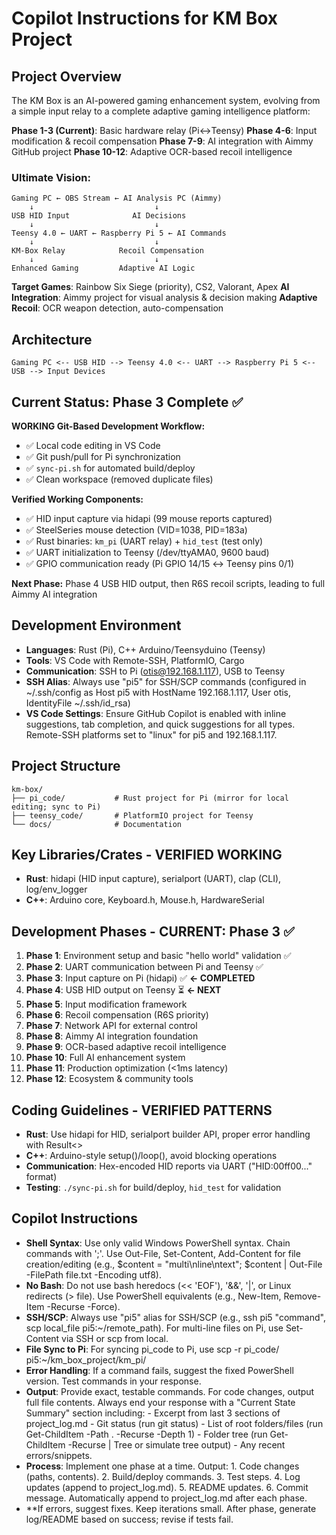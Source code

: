 # Copilot Instructions for KM Box Project

## Project Overview
The KM Box is an AI-powered gaming enhancement system, evolving from a simple input relay to a complete adaptive gaming intelligence platform:

**Phase 1-3 (Current)**: Basic hardware relay (Pi↔Teensy)
**Phase 4-6**: Input modification & recoil compensation 
**Phase 7-9**: AI integration with Aimmy GitHub project
**Phase 10-12**: Adaptive OCR-based recoil intelligence

### Ultimate Vision:
```
Gaming PC ← OBS Stream ← AI Analysis PC (Aimmy)
    ↓                           ↓
USB HID Input              AI Decisions  
    ↓                           ↓
Teensy 4.0 ← UART ← Raspberry Pi 5 ← AI Commands
    ↓                           ↓
KM-Box Relay            Recoil Compensation
    ↓                           ↓
Enhanced Gaming         Adaptive AI Logic
```

**Target Games**: Rainbow Six Siege (priority), CS2, Valorant, Apex
**AI Integration**: Aimmy project for visual analysis & decision making
**Adaptive Recoil**: OCR weapon detection, auto-compensation

## Architecture
```
Gaming PC <-- USB HID --> Teensy 4.0 <-- UART --> Raspberry Pi 5 <-- USB --> Input Devices
```

## Current Status: Phase 3 Complete ✅

**WORKING Git-Based Development Workflow:**
- ✅ Local code editing in VS Code
- ✅ Git push/pull for Pi synchronization  
- ✅ `sync-pi.sh` for automated build/deploy
- ✅ Clean workspace (removed duplicate files)

**Verified Working Components:**
- ✅ HID input capture via hidapi (99 mouse reports captured)
- ✅ SteelSeries mouse detection (VID=1038, PID=183a)
- ✅ Rust binaries: `km_pi` (UART relay) + `hid_test` (test only)
- ✅ UART initialization to Teensy (/dev/ttyAMA0, 9600 baud)
- ✅ GPIO communication ready (Pi GPIO 14/15 ↔ Teensy pins 0/1)

**Next Phase:** Phase 4 USB HID output, then R6S recoil scripts, leading to full Aimmy AI integration

## Development Environment
- **Languages**: Rust (Pi), C++ Arduino/Teensyduino (Teensy)
- **Tools**: VS Code with Remote-SSH, PlatformIO, Cargo
- **Communication**: SSH to Pi (otis@192.168.1.117), USB to Teensy
- **SSH Alias**: Always use "pi5" for SSH/SCP commands (configured in ~/.ssh/config as Host pi5 with HostName 192.168.1.117, User otis, IdentityFile ~/.ssh/id_rsa)
- **VS Code Settings**: Ensure GitHub Copilot is enabled with inline suggestions, tab completion, and quick suggestions for all types. Remote-SSH platforms set to "linux" for pi5 and 192.168.1.117.

## Project Structure
```
km-box/
├── pi_code/           # Rust project for Pi (mirror for local editing; sync to Pi)
├── teensy_code/       # PlatformIO project for Teensy
└── docs/              # Documentation
```

## Key Libraries/Crates - VERIFIED WORKING
- **Rust**: hidapi (HID input capture), serialport (UART), clap (CLI), log/env_logger
- **C++**: Arduino core, Keyboard.h, Mouse.h, HardwareSerial

## Development Phases - CURRENT: Phase 3 ✅
1. **Phase 1**: Environment setup and basic "hello world" validation ✅
2. **Phase 2**: UART communication between Pi and Teensy ✅  
3. **Phase 3**: Input capture on Pi (hidapi) ✅ **← COMPLETED**
4. **Phase 4**: USB HID output on Teensy ⏳ **← NEXT**
5. **Phase 5**: Input modification framework
6. **Phase 6**: Recoil compensation (R6S priority)
7. **Phase 7**: Network API for external control
8. **Phase 8**: Aimmy AI integration foundation
9. **Phase 9**: OCR-based adaptive recoil intelligence  
10. **Phase 10**: Full AI enhancement system
11. **Phase 11**: Production optimization (<1ms latency)
12. **Phase 12**: Ecosystem & community tools

## Coding Guidelines - VERIFIED PATTERNS
- **Rust**: Use hidapi for HID, serialport builder API, proper error handling with Result<>
- **C++**: Arduino-style setup()/loop(), avoid blocking operations
- **Communication**: Hex-encoded HID reports via UART ("HID:00ff00..." format)
- **Testing**: `./sync-pi.sh` for build/deploy, `hid_test` for validation


## Copilot Instructions
- **Shell Syntax**: Use only valid Windows PowerShell syntax. Chain commands with ';'. Use Out-File, Set-Content, Add-Content for file creation/editing (e.g., $content = "multi\nline\ntext"; $content | Out-File -FilePath file.txt -Encoding utf8).
- **No Bash**: Do not use bash heredocs (<< 'EOF'), '&&', '|', or Linux redirects (> file). Use PowerShell equivalents (e.g., New-Item, Remove-Item -Recurse -Force).
- **SSH/SCP**: Always use "pi5" alias for SSH/SCP (e.g., ssh pi5 "command", scp local_file pi5:~/remote_path). For multi-line files on Pi, use Set-Content via SSH or scp from local.
- **File Sync to Pi**: For syncing pi_code to Pi, use scp -r pi_code/ pi5:~/km_box_project/km_pi/
- **Error Handling**: If a command fails, suggest the fixed PowerShell version. Test commands in your response.
- **Output**: Provide exact, testable commands. For code changes, output full file contents. Always end your response with a "Current State Summary" section including: - Excerpt from last 3 sections of project_log.md - Git status (run git status) - List of root folders/files (run Get-ChildItem -Path . -Recurse -Depth 1) - Folder tree (run Get-ChildItem -Recurse | Tree or simulate tree output) - Any recent errors/snippets.
- **Process**: Implement one phase at a time. Output: 1. Code changes (paths, contents). 2. Build/deploy commands. 3. Test steps. 4. Log updates (append to project_log.md). 5. README updates. 6. Commit message. Automatically append to project_log.md after each phase.
- **If errors, suggest fixes. Keep iterations small. After phase, generate log/README based on success; revise if tests fail.
```
